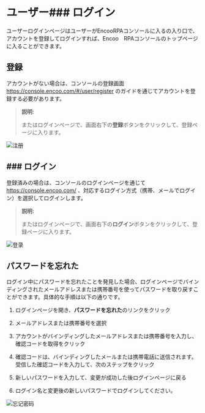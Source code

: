 # ユーザー### ログイン
ユーザーログインページはユーザーがEncooRPAコンソールに入るの入り口で、アカウントを登録してログインすれば、Encoo　RPAコンソールのトップページに入ることができます。


## 登録


アカウントがない場合は、コンソールの登録画面 https://console.encoo.com/#/user/register  のガイドを通じてアカウントを登録する必要があります。
> **説明:**
>
>またはログインページで、画面右下の**登録**ボタンをクリックして、登録ページに入ります。

 ![注册](https://docimages.blob.core.chinacloudapi.cn/images/Console/consoleregiste20201204.png)


## ### ログイン

登録済みの場合は、コンソールのログインページを通じて https://console.encoo.com/ 、対応するログイン方式（携帯、メールでログイン）を選択してログインします。
> **説明:**
>
> またはログインページで、画面右下の**ログイン**ボタンをクリックして、登録ページに入ります。

![登录](https://docimages.blob.core.chinacloudapi.cn/images/Console/consolelogin20201204.png) 



## パスワードを忘れた

ログイン中にパスワードを忘れたことを発見した場合、ログインページでバインディングされたメールアドレスまたは携帯番号を使ってパスワードを取り戻すことができます。具体的な手順は以下の通りです。

1. ログインページを開き、**パスワードを忘れた**のリンクをクリック

2. メールアドレスまたは携帯番号を選択

3. アカウントがバインディングしたメールアドレスまたは携帯番号を入力し、確認コードを取得をクリック

4. 確認コードは、バインディングしたメールまたは携帯電話に送信されます。受信した確認コードを入力して、次のステップをクリック

5. 新しいパスワードを入力して、変更が成功した後ログインページに戻る

6. ログイン名と変更後の新しいパスワードでログインしてください。

![忘记密码](https://docimages.blob.core.chinacloudapi.cn/images/Console/consolelostpassword20201204.png)
